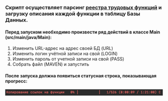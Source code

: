 ### Скрипт осуществляет парсинг [реестра трудовых функций](https://profstandart.rosmintrud.ru/obshchiy-informatsionnyy-blok/natsionalnyy-reestr-professionalnykh-standartov/reestr-trudovyh-funkcij) и загрузку описания каждой функции в таблицу Базы Данных.
#### Перед запуском необходимо произвести ряд действий в классе Main (src/main/java/Main):
1) Изменить URL-адрес на адрес своей БД (URL)
2) Изменить логин учётной записи на свой (LOGIN)
3) Изменить пароль от учетной записи на свой (PASS)
4) Собрать файл (MAVEN) и запустить

#### После запуска должна появиться статусная строка, показывающая прогресс:
![Статусная строка](https://github.com/Neslaadki/professional_parser/blob/master/pages/screenshots/statusBar.png)
